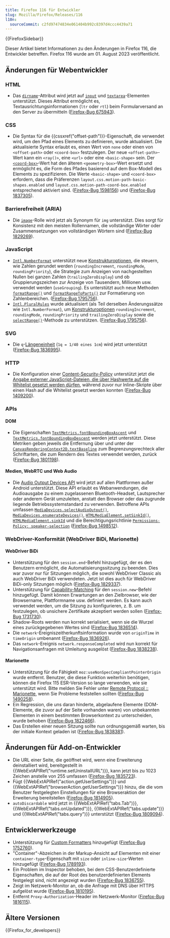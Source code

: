 ```yaml
---
title: Firefox 116 für Entwickler
slug: Mozilla/Firefox/Releases/116
l10n:
  sourceCommit: c2fd97474834e061404b992c8397d4ccc4439a71
---
```


{{FirefoxSidebar}}

Dieser Artikel bietet Informationen zu den Änderungen in Firefox 116, die Entwickler betreffen. Firefox 116 wurde am 01. August 2023 veröffentlicht.

## Änderungen für Webentwickler

### HTML

- Das [`dirname`](/de/docs/Web/HTML/Element/input#dirname)-Attribut wird jetzt auf [`input`](/de/docs/Web/HTML/Element/input#dirname) und [`textarea`](/de/docs/Web/HTML/Element/textarea#dirname)-Elementen unterstützt.
  Dieses Attribut ermöglicht es, Textausrichtungsinformationen (`ltr` oder `rtl`) beim Formularversand an den Server zu übermitteln ([Firefox-Bug 675943](https://bugzil.la/675943)).

### CSS

- Die Syntax für die {{cssxref("offset-path")}}-Eigenschaft, die verwendet wird, um den Pfad eines Elements zu definieren, wurde aktualisiert. Die aktualisierte Syntax erlaubt es, einen Wert von `none` oder einen von `<offset-path>` oder `<coord-box>` festzulegen. Der neue `<offset-path>`-Wert kann ein `<ray()>`, eine `<url>` oder eine `<basic-shape>` sein. Der [`<coord-box>`](/de/docs/Web/CSS/box-edge)-Wert hat den älteren `<geometry-box>`-Wert ersetzt und ermöglicht es, die Form des Pfades basierend auf dem Box-Modell des Elements zu spezifizieren. Die Werte `<basic-shape>` und `<coord-box>` erfordern, dass die Präferenzen `layout.css.motion-path-basic-shapes.enabled` und `layout.css.motion-path-coord-box.enabled` entsprechend aktiviert sind. ([Firefox-Bug 1598156](https://bugzil.la/1598156)) und ([Firefox-Bug 1837305](https://bugzil.la/1837305)).

### Barrierefreiheit (ARIA)

- Die [`image`](/de/docs/Web/Accessibility/ARIA/Reference/Roles/img_role)-Rolle wird jetzt als Synonym für `img` unterstützt.
  Dies sorgt für Konsistenz mit den meisten Rollennamen, die vollständige Wörter oder Zusammensetzungen von vollständigen Wörtern sind ([Firefox-Bug 1829269](https://bugzil.la/1829269)).

### JavaScript

- [`Intl.NumberFormat`](/de/docs/Web/JavaScript/Reference/Global_Objects/Intl/NumberFormat) unterstützt neue [Konstrukturoptionen](/de/docs/Web/JavaScript/Reference/Global_Objects/Intl/NumberFormat/NumberFormat), die steuern, wie Zahlen gerundet werden (`roundingIncrement`, `roundingMode`, `roundingPriority`), die Strategie zum Anzeigen von nachgestellten Nullen bei ganzen Zahlen (`trailingZeroDisplay`) und ob Gruppierungszeichen zur Anzeige von Tausendern, Millionen usw. verwendet werden (`useGrouping`).
  Es unterstützt auch neue Methoden [`formatRange()`](/de/docs/Web/JavaScript/Reference/Global_Objects/Intl/NumberFormat/formatRange) und [`formatRangeToParts()`](/de/docs/Web/JavaScript/Reference/Global_Objects/Intl/NumberFormat/formatRangeToParts) zur Formatierung von Zahlenbereichen.
  ([Firefox-Bug 1795756](https://bugzil.la/1795756)).
- [`Intl.PluralRules`](/de/docs/Web/JavaScript/Reference/Global_Objects/Intl/PluralRules) wurde aktualisiert (als Teil derselben Änderungssätze wie `Intl.NumberFormat`), um [Konstrukturoptionen](/de/docs/Web/JavaScript/Reference/Global_Objects/Intl/PluralRules/PluralRules) `roundingIncrement`, `roundingMode`, `roundingPriority` und `trailingZeroDisplay` sowie die [`selectRange()`](/de/docs/Web/JavaScript/Reference/Global_Objects/Intl/PluralRules/selectRange)-Methode zu unterstützen.
  ([Firefox-Bug 1795756](https://bugzil.la/1795756)).

### SVG

- Die `q`-[Längeneinheit](/de/docs/Web/SVG/Guides/Content_type#length) (`1q = 1/40 eines 1cm`) wird jetzt unterstützt ([Firefox-Bug 1836995](https://bugzil.la/1836995)).

### HTTP

- Die Konfiguration einer [Content-Security-Policy](/de/docs/Web/HTTP/Guides/CSP) unterstützt jetzt die [Angabe externer JavaScript-Dateien, die über Hashwerte auf die Whitelist gesetzt werden dürfen](/de/docs/Web/HTTP/Reference/Headers/Content-Security-Policy/script-src#allowlisting_external_scripts_using_hashes), während zuvor nur Inline-Skripte über einen Hash auf die Whitelist gesetzt werden konnten ([Firefox-Bug 1409200](https://bugzil.la/1409200)).

### APIs

#### DOM

- Die Eigenschaften [`TextMetrics.fontBoundingBoxAscent`](/de/docs/Web/API/TextMetrics/fontBoundingBoxAscent) und [`TextMetrics.fontBoundingBoxDescent`](/de/docs/Web/API/TextMetrics/fontBoundingBoxDescent) werden jetzt unterstützt.
  Diese Metriken geben jeweils die Entfernung über und unter der [`CanvasRenderingContext2D.textBaseline`](/de/docs/Web/API/CanvasRenderingContext2D/textBaseline) zum Begrenzungsrechteck aller Schriftarten, die zum Rendern des Textes verwendet werden, zurück ([Firefox-Bug 1801198](https://bugzil.la/1801198)).

#### Medien, WebRTC und Web Audio

- Die [Audio Output Devices API](/de/docs/Web/API/Audio_Output_Devices_API) wird jetzt auf allen Plattformen außer Android unterstützt.
  Diese API erlaubt es Webanwendungen, die Audioausgabe zu einem zugelassenen Bluetooth-Headset, Lautsprecher oder anderem Gerät umzuleiten, anstatt den Browser oder das zugrunde liegende Betriebssystemstandard zu verwenden.
  Betroffene APIs umfassen [`MediaDevices.selectAudioOutput()`](/de/docs/Web/API/MediaDevices/selectAudioOutput), [`MediaDevices.enumerateDevices()`](/de/docs/Web/API/MediaDevices/enumerateDevices), [`HTMLMediaElement.setSinkId()`](/de/docs/Web/API/HTMLMediaElement/setSinkId), [`HTMLMediaElement.sinkId`](/de/docs/Web/API/HTMLMediaElement/sinkId) und die Berechtigungsrichtlinie [`Permissions-Policy: speaker-selection`](/de/docs/Web/HTTP/Reference/Headers/Permissions-Policy/speaker-selection) ([Firefox-Bug 1498512](https://bugzil.la/1498512)).

### WebDriver-Konformität (WebDriver BiDi, Marionette)

#### WebDriver BiDi

- Unterstützung für den `session.end`-Befehl hinzugefügt, der es den Benutzern ermöglicht, die Automatisierungssitzung zu beenden. Dies war zuvor nur für Sitzungen möglich, die sowohl WebDriver Classic als auch WebDriver BiDi verwendeten. Jetzt ist dies auch für WebDriver BiDi-only Sitzungen möglich ([Firefox-Bug 1829337](https://bugzil.la/1829337)).
- Unterstützung für [Capability-Matching](/de/docs/Web/WebDriver/Reference/Capabilities) für den `session.new`-Befehl hinzugefügt. Damit können Erwartungen an den Zielbrowser, wie der Browsername, Plattformname usw. definiert werden. Es kann auch verwendet werden, um die Sitzung zu konfigurieren, z. B. um festzulegen, ob unsichere Zertifikate akzeptiert werden sollen ([Firefox-Bug 1731730](https://bugzil.la/1731730)).
- Shadow-Roots werden nun korrekt serialisiert, wenn sie die Wurzel eines zurückgegebenen Wertes sind ([Firefox-Bug 1836514](https://bugzil.la/1836514)).
- Die `network`-Ereigniszeitherkunftsinformation wurde von `originTime` in `timeOrigin` umbenannt ([Firefox-Bug 1836926](https://bugzil.la/1836926)).
- Das `network`-Ereignis `network.responseCompleted` wird nun korrekt für Navigationsanfragen mit Umleitung ausgelöst ([Firefox-Bug 1838238](https://bugzil.la/1838238)).

#### Marionette

- Unterstützung für die Fähigkeit `moz:useNonSpecCompliantPointerOrigin` wurde entfernt. Benutzer, die diese Funktion weiterhin benötigen, können die Firefox 115 ESR-Version so lange verwenden, wie sie unterstützt wird. Bitte melden Sie Fehler unter [Remote Protocol :: Marionette](https://bugzilla.mozilla.org/enter_bug.cgi?product=Remote%20Protocol&component=Marionette), wenn Sie Probleme feststellen sollten ([Firefox-Bug 1490258](https://bugzil.la/1490258)).
- Ein Regression, die uns daran hinderte, abgelaufene Elemente (DOM-Elemente, die zuvor auf der Seite vorhanden waren) von unbekannten Elementen in einem bestimmten Browserkontext zu unterscheiden, wurde behoben ([Firefox-Bug 1822466](https://bugzil.la/1822466)).
- Das Erstellen einer neuen Sitzung sollte nun ordnungsgemäß warten, bis der initiale Kontext geladen ist ([Firefox-Bug 1838381](https://bugzil.la/1838381)).

## Änderungen für Add-on-Entwickler

- Die URL einer Seite, die geöffnet wird, wenn eine Erweiterung deinstalliert wird, bereitgestellt in {{WebExtAPIRef("runtime.setUninstallURL")}}, kann jetzt bis zu 1023 Zeichen anstelle von 255 umfassen ([Firefox-Bug 1835723](https://bugzil.la/1835723)).
- Fügt {{WebExtAPIRef("action.getUserSettings")}} und {{WebExtAPIRef("browserAction.getUserSettings")}} hinzu, die die vom Benutzer festgelegten Einstellungen für eine Browseraktion der Erweiterung bereitstellen ([Firefox-Bug 1814905](https://bugzil.la/1814905)).
- `autoDiscardable` wird jetzt in {{WebExtAPIRef("tabs.Tab")}}, {{WebExtAPIRef("tabs.onUpdated")}}, {{WebExtAPIRef("tabs.update")}} und {{WebExtAPIRef("tabs.query")}} unterstützt ([Firefox-Bug 1809094](https://bugzil.la/1809094)).

## Entwicklerwerkzeuge

- Unterstützung für [Custom Formatters](https://firefox-source-docs.mozilla.org/devtools-user/custom_formatters/index.html) hinzugefügt ([Firefox-Bug 1752760](https://bugzil.la/1752760)).
- "Container"-Abzeichen in der Markup-Ansicht auf Elementen mit einer `container-type`-Eigenschaft mit `size` oder `inline-size`-Werten hinzugefügt ([Firefox-Bug 1789193](https://bugzil.la/1789193)).
- Ein Problem im Inspector behoben, bei dem CSS-Benutzerdefinierte Eigenschaften, die auf der Root des benutzerdefinierten Elements festgelegt sind, nicht angezeigt wurden ([Firefox-Bug 1836755](https://bugzil.la/1836755)).
- Zeigt im Netzwerk-Monitor an, ob die Anfrage mit DNS über HTTPS aufgelöst wurde ([Firefox-Bug 1810195](https://bugzil.la/1810195)).
- Entfernt `Proxy-Authorization`-Header im Netzwerk-Monitor ([Firefox-Bug 1816115](https://bugzil.la/1816115)).

## Ältere Versionen

{{Firefox_for_developers}}
